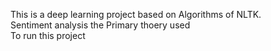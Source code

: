 This is a deep learning project based on Algorithms of NLTK.
<br>
Sentiment analysis the Primary thoery used
<br>
To run this project
